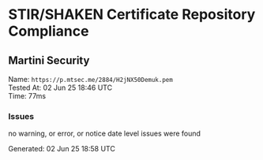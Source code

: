 # STIR/SHAKEN Certificate Repository Compliance

## Martini Security

Name: `https://p.mtsec.me/2884/H2jNX50Demuk.pem`\
Tested At: 02 Jun 25 18:46 UTC\
Time: 77ms

### Issues

no warning, or error, or notice date level issues were found

Generated: 02 Jun 25 18:58 UTC